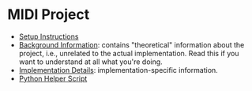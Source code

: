 # MIDI Project

* [Setup Instructions](docs/setup.md)
* [Background Information](docs/background-information/README.md): contains "theoretical" information about the project, i.e., unrelated to the actual implementation. Read this if you want to understand at all what you're doing.
* [Implementation Details](docs/implementation/README.md): implementation-specific information.
* [Python Helper Script](https://github.com/UCLeuvenLimburg/midihelper)